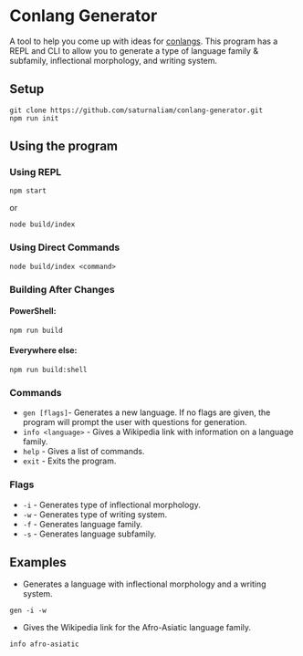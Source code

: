 # Conlang Generator

A tool to help you come up with ideas for [conlangs](https://en.wikipedia.org/wiki/Constructed_language). This program has a REPL and CLI to allow you to generate a type of language family & subfamily, inflectional morphology, and writing system.

## Setup

```
git clone https://github.com/saturnaliam/conlang-generator.git
npm run init
```

## Using the program

### Using REPL
```
npm start
```
or
```
node build/index
```

### Using Direct Commands
```
node build/index <command>
```

### Building After Changes

#### PowerShell:
```
npm run build
```

#### Everywhere else:
```
npm run build:shell
```

### Commands
* ``gen [flags]``- Generates a new language. If no flags are given, the program will prompt the user with questions for generation.
* ``info <language>`` - Gives a Wikipedia link with information on a language family.
* ``help`` - Gives a list of commands.
* ``exit`` - Exits the program.

### Flags
* ``-i`` - Generates type of inflectional morphology.
* ``-w`` - Generates type of writing system.
* ``-f`` - Generates language family.
* ``-s`` - Generates language subfamily.

## Examples
* Generates a language with inflectional morphology and a writing system.
```
gen -i -w
```
* Gives the Wikipedia link for the Afro-Asiatic language family.
```
info afro-asiatic
```
